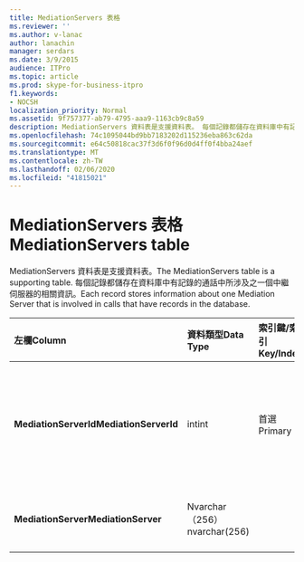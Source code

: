 ```yaml
---
title: MediationServers 表格
ms.reviewer: ''
ms.author: v-lanac
author: lanachin
manager: serdars
ms.date: 3/9/2015
audience: ITPro
ms.topic: article
ms.prod: skype-for-business-itpro
f1.keywords:
- NOCSH
localization_priority: Normal
ms.assetid: 9f757377-ab79-4795-aaa9-1163cb9c8a59
description: MediationServers 資料表是支援資料表。 每個記錄都儲存在資料庫中有記錄的通話中所涉及之一個中繼伺服器的相關資訊。
ms.openlocfilehash: 74c1095044bd9bb7183202d115236eba863c62da
ms.sourcegitcommit: e64c50818cac37f3d6f0f96d0d4ff0f4bba24aef
ms.translationtype: MT
ms.contentlocale: zh-TW
ms.lasthandoff: 02/06/2020
ms.locfileid: "41815021"
---
```

# <a name="mediationservers-table"></a><span data-ttu-id="9f618-104">MediationServers 表格</span><span class="sxs-lookup"><span data-stu-id="9f618-104">MediationServers table</span></span>
 
<span data-ttu-id="9f618-105">MediationServers 資料表是支援資料表。</span><span class="sxs-lookup"><span data-stu-id="9f618-105">The MediationServers table is a supporting table.</span></span> <span data-ttu-id="9f618-106">每個記錄都儲存在資料庫中有記錄的通話中所涉及之一個中繼伺服器的相關資訊。</span><span class="sxs-lookup"><span data-stu-id="9f618-106">Each record stores information about one Mediation Server that is involved in calls that have records in the database.</span></span>
  
|<span data-ttu-id="9f618-107">**左欄**</span><span class="sxs-lookup"><span data-stu-id="9f618-107">**Column**</span></span>|<span data-ttu-id="9f618-108">**資料類型**</span><span class="sxs-lookup"><span data-stu-id="9f618-108">**Data Type**</span></span>|<span data-ttu-id="9f618-109">**索引鍵/索引**</span><span class="sxs-lookup"><span data-stu-id="9f618-109">**Key/Index**</span></span>|<span data-ttu-id="9f618-110">**詳細資料**</span><span class="sxs-lookup"><span data-stu-id="9f618-110">**Details**</span></span>|
|:-----|:-----|:-----|:-----|
|<span data-ttu-id="9f618-111">**MediationServerId**</span><span class="sxs-lookup"><span data-stu-id="9f618-111">**MediationServerId**</span></span> <br/> |<span data-ttu-id="9f618-112">int</span><span class="sxs-lookup"><span data-stu-id="9f618-112">int</span></span>  <br/> |<span data-ttu-id="9f618-113">首選</span><span class="sxs-lookup"><span data-stu-id="9f618-113">Primary</span></span>  <br/> |<span data-ttu-id="9f618-114">標識此中繼伺服器的唯一號碼。</span><span class="sxs-lookup"><span data-stu-id="9f618-114">Unique number identifying this Mediation Server.</span></span>  <br/> |
|<span data-ttu-id="9f618-115">**MediationServer**</span><span class="sxs-lookup"><span data-stu-id="9f618-115">**MediationServer**</span></span> <br/> |<span data-ttu-id="9f618-116">Nvarchar （256）</span><span class="sxs-lookup"><span data-stu-id="9f618-116">nvarchar(256)</span></span>  <br/> | <br/> |<span data-ttu-id="9f618-117">中繼伺服器名稱。</span><span class="sxs-lookup"><span data-stu-id="9f618-117">Mediation Server name.</span></span>  <br/> |
   

